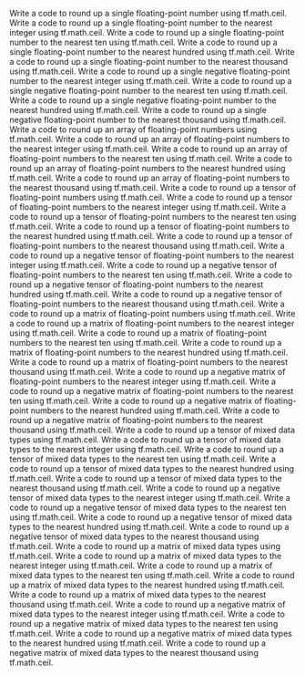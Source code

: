 Write a code to round up a single floating-point number using tf.math.ceil.
Write a code to round up a single floating-point number to the nearest integer using tf.math.ceil.
Write a code to round up a single floating-point number to the nearest ten using tf.math.ceil.
Write a code to round up a single floating-point number to the nearest hundred using tf.math.ceil.
Write a code to round up a single floating-point number to the nearest thousand using tf.math.ceil.
Write a code to round up a single negative floating-point number to the nearest integer using tf.math.ceil.
Write a code to round up a single negative floating-point number to the nearest ten using tf.math.ceil.
Write a code to round up a single negative floating-point number to the nearest hundred using tf.math.ceil.
Write a code to round up a single negative floating-point number to the nearest thousand using tf.math.ceil.
Write a code to round up an array of floating-point numbers using tf.math.ceil.
Write a code to round up an array of floating-point numbers to the nearest integer using tf.math.ceil.
Write a code to round up an array of floating-point numbers to the nearest ten using tf.math.ceil.
Write a code to round up an array of floating-point numbers to the nearest hundred using tf.math.ceil.
Write a code to round up an array of floating-point numbers to the nearest thousand using tf.math.ceil.
Write a code to round up a tensor of floating-point numbers using tf.math.ceil.
Write a code to round up a tensor of floating-point numbers to the nearest integer using tf.math.ceil.
Write a code to round up a tensor of floating-point numbers to the nearest ten using tf.math.ceil.
Write a code to round up a tensor of floating-point numbers to the nearest hundred using tf.math.ceil.
Write a code to round up a tensor of floating-point numbers to the nearest thousand using tf.math.ceil.
Write a code to round up a negative tensor of floating-point numbers to the nearest integer using tf.math.ceil.
Write a code to round up a negative tensor of floating-point numbers to the nearest ten using tf.math.ceil.
Write a code to round up a negative tensor of floating-point numbers to the nearest hundred using tf.math.ceil.
Write a code to round up a negative tensor of floating-point numbers to the nearest thousand using tf.math.ceil.
Write a code to round up a matrix of floating-point numbers using tf.math.ceil.
Write a code to round up a matrix of floating-point numbers to the nearest integer using tf.math.ceil.
Write a code to round up a matrix of floating-point numbers to the nearest ten using tf.math.ceil.
Write a code to round up a matrix of floating-point numbers to the nearest hundred using tf.math.ceil.
Write a code to round up a matrix of floating-point numbers to the nearest thousand using tf.math.ceil.
Write a code to round up a negative matrix of floating-point numbers to the nearest integer using tf.math.ceil.
Write a code to round up a negative matrix of floating-point numbers to the nearest ten using tf.math.ceil.
Write a code to round up a negative matrix of floating-point numbers to the nearest hundred using tf.math.ceil.
Write a code to round up a negative matrix of floating-point numbers to the nearest thousand using tf.math.ceil.
Write a code to round up a tensor of mixed data types using tf.math.ceil.
Write a code to round up a tensor of mixed data types to the nearest integer using tf.math.ceil.
Write a code to round up a tensor of mixed data types to the nearest ten using tf.math.ceil.
Write a code to round up a tensor of mixed data types to the nearest hundred using tf.math.ceil.
Write a code to round up a tensor of mixed data types to the nearest thousand using tf.math.ceil.
Write a code to round up a negative tensor of mixed data types to the nearest integer using tf.math.ceil.
Write a code to round up a negative tensor of mixed data types to the nearest ten using tf.math.ceil.
Write a code to round up a negative tensor of mixed data types to the nearest hundred using tf.math.ceil.
Write a code to round up a negative tensor of mixed data types to the nearest thousand using tf.math.ceil.
Write a code to round up a matrix of mixed data types using tf.math.ceil.
Write a code to round up a matrix of mixed data types to the nearest integer using tf.math.ceil.
Write a code to round up a matrix of mixed data types to the nearest ten using tf.math.ceil.
Write a code to round up a matrix of mixed data types to the nearest hundred using tf.math.ceil.
Write a code to round up a matrix of mixed data types to the nearest thousand using tf.math.ceil.
Write a code to round up a negative matrix of mixed data types to the nearest integer using tf.math.ceil.
Write a code to round up a negative matrix of mixed data types to the nearest ten using tf.math.ceil.
Write a code to round up a negative matrix of mixed data types to the nearest hundred using tf.math.ceil.
Write a code to round up a negative matrix of mixed data types to the nearest thousand using tf.math.ceil.